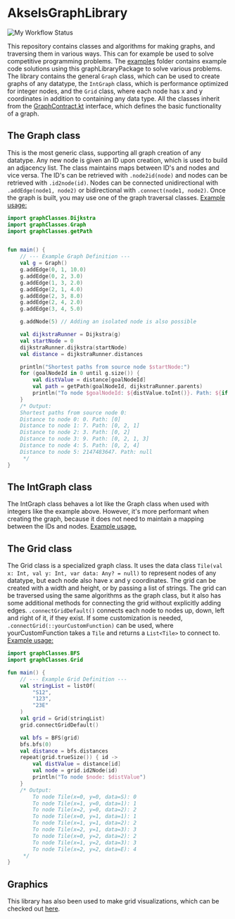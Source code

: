 # AkselsGraphLibrary

![My Workflow Status](https://github.com/Norskeaksel/AkselsGraphLibrary/actions/workflows/ci.yml/badge.svg)

This repository contains classes and algorithms for making graphs, and traversing them in various ways.
This can for example be used to solve competitive programming problems.
The [examples](src/main/kotlin/examples) folder contains example code solutions using this graphLibraryPackage to solve
various problems.
The library contains the general `Graph` class, which can be used to create graphs of any datatype,
the `IntGraph` class, which is performance optimized for integer nodes,
and the `Grid` class, where each node has x and y coordinates in addition to containing any data type.
All the classes inherit from the [GraphContract.kt](src%2Fmain%2Fkotlin%2FgraphClasses%2FGraphContract.kt) interface,
which defines the basic functionality of a graph.

## The Graph class

This is the most generic class, supporting all graph creation of any datatype. Any new node is given an ID upon
creation,
which is used to build an adjacency list. The class maintains maps between ID's and nodes and vice versa.
The ID's can be retrieved with `.node2id(node)` and nodes can be retrieved with `.id2node(id)`.
Nodes can be connected unidirectional with `.addEdge(node1, node2)` or bidirectional with `.connect(node1, node2)`.
Once the graph is built, you may use one of the graph traversal classes.
[Example usage:](src/main/kotlin/examples/GraphExample.kt)

```kotlin
import graphClasses.Dijkstra
import graphClasses.Graph
import graphClasses.getPath


fun main() {
    // --- Example Graph Definition ---
    val g = Graph()
    g.addEdge(0, 1, 10.0)
    g.addEdge(0, 2, 3.0)
    g.addEdge(1, 3, 2.0)
    g.addEdge(2, 1, 4.0)
    g.addEdge(2, 3, 8.0)
    g.addEdge(2, 4, 2.0)
    g.addEdge(3, 4, 5.0)

    g.addNode(5) // Adding an isolated node is also possible

    val dijkstraRunner = Dijkstra(g)
    val startNode = 0
    dijkstraRunner.dijkstra(startNode)
    val distance = dijkstraRunner.distances

    println("Shortest paths from source node $startNode:")
    for (goalNodeId in 0 until g.size()) {
        val distValue = distance[goalNodeId]
        val path = getPath(goalNodeId, dijkstraRunner.parents)
        println("To node $goalNodeId: ${distValue.toInt()}. Path: ${if (distValue < Int.MAX_VALUE) path else null}")
    }
    /* Output:
    Shortest paths from source node 0:
    Distance to node 0: 0. Path: [0]
    Distance to node 1: 7. Path: [0, 2, 1]
    Distance to node 2: 3. Path: [0, 2]
    Distance to node 3: 9. Path: [0, 2, 1, 3]
    Distance to node 4: 5. Path: [0, 2, 4]
    Distance to node 5: 2147483647. Path: null
     */
}
```

## The IntGraph class

The IntGraph class behaves a lot like the Graph class when used with integers like the example above. However,
it's more performant when creating the graph, because it does not need to maintain a mapping between the IDs and nodes.
[Example usage.](src/main/kotlin/examples/GraphExample.kt)

## The Grid class

The Grid class is a specialized graph class. It uses the data
class ```Tile(val x: Int, val y: Int, var data: Any? = null)```
to represent nodes of any datatype, but each node also have x and y coordinates.
The grid can be created with a width and height, or by passing a list of strings.
The grid can be traversed using the same algorithms as the graph class,
but it also has some additional methods for connecting the grid without explicitly adding
edges. `.connectGridDefault()` connects each node to nodes up, down, left and right of it, if they exist.
If some customization is needed, `.connectGrid(::yourCustomFunction)` can be used,
where yourCustomFunction takes a `Tile` and returns a `List<Tile>` to connect
to. [Example usage:](src/main/kotlin/examples/GridExample.kt)

```kotlin
import graphClasses.BFS
import graphClasses.Grid

fun main() {
    // --- Example Grid Definition ---
    val stringList = listOf(
        "S12",
        "123",
        "23E"
    )
    val grid = Grid(stringList)
    grid.connectGridDefault()

    val bfs = BFS(grid)
    bfs.bfs(0)
    val distance = bfs.distances
    repeat(grid.trueSize()) { id ->
        val distValue = distance[id]
        val node = grid.id2Node(id)
        println("To node $node: $distValue")
    }
    /* Output:
        To node Tile(x=0, y=0, data=S): 0
        To node Tile(x=1, y=0, data=1): 1
        To node Tile(x=2, y=0, data=2): 2
        To node Tile(x=0, y=1, data=1): 1
        To node Tile(x=1, y=1, data=2): 2
        To node Tile(x=2, y=1, data=3): 3
        To node Tile(x=0, y=2, data=2): 2
        To node Tile(x=1, y=2, data=3): 3
        To node Tile(x=2, y=2, data=E): 4
     */
}
```

## Graphics

This library has also been used to make grid visualizations, which can be checked
out [here](https://github.com/Norskeaksel/GridGraphics/).